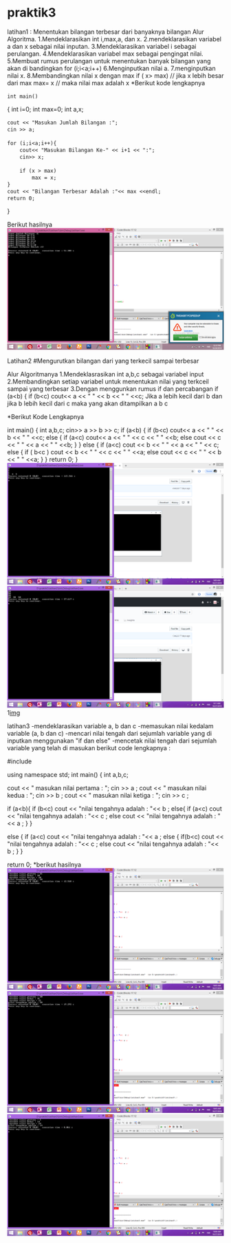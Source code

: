 # praktik3

latihan1 : Menentukan bilangan terbesar dari banyaknya bilangan
Alur Algoritma.
	1.Mendeklarasikan int i,max,a, dan x.
	2.mendeklarasikan variabel a dan x sebagai nilai inputan.
	3.Mendeklarasikan variabel i sebagai perulangan.
	4.Mendeklarasikan variabel max sebagai pengingat nilai.
	5.Membuat rumus perulangan untuk menentukan banyak bilangan yang akan di bandingkan
		for (i;i<a;i++)
	6.Menginputkan nilai a.
	7.menginputkan nilai x.
	8.Membandingkan nilai x dengan max
		if ( x> max) // jika x lebih besar dari max
	    	max= x   // maka nilai max adalah x
*Berikut kode lengkapnya

	int main()
{
    int i=0;
    int max=0;
    int a,x;

    cout << "Masukan Jumlah Bilangan :";
    cin >> a;

    for (i;i<a;i++){
        cout<< "Masukan Bilangan Ke-" << i+1 << ":";
        cin>> x;

        if (x > max)
            max = x;
    }
    cout << "Bilangan Terbesar Adalah :"<< max <<endl;
    return 0;
}

Berikut hasilnya 
![img](https://github.com/sitidarojah28/praktik3/blob/master/latihan1/Hasilnya.png)


Latihan2 #Mengurutkan bilangan dari yang terkecil sampai terbesar

Alur Algoritmanya
	1.Mendeklasrasikan int a,b,c sebagai variabel input
	2.Membandingkan setiap variabel untuk menentukan nilai yang terkceil sampai yang terbesar
	3.Dengan menggunkan rumus if dan percabangan
		if (a<b)
    		    {
       		       if (b<c)
                       cout<< a << "  " << b << "  " <<c;
		Jika a lebih kecil dari b dan jika b lebih kecil dari c maka yang akan ditampilkan
		a b c

*Berikut Kode Lengkapnya

int main()
{
    int a,b,c;
    cin>> a >> b >> c;
    if (a<b)
    {
        if (b<c)
            cout<< a << "  " << b << "  " <<c;
        else
        {
            if (a<c)
                cout<< a << "  " << c << "  " <<b;
            else
                cout << c << "  " << a << "  " <<b;
        }
    }
    else
    {
        if (a<c)
            cout << b << "  " << a << "  " << c;
        else
        {
            if ( b<c )
                cout << b << "  " << c << "  " <<a;
            else
                cout << c << "  " << b << "  " <<a;
        }
    }
    return 0;
}
![img](https://github.com/sitidarojah28/praktik3/blob/master/latihan2/hasilnya2.png)
![img](https://github.com/sitidarojah28/praktik3/blob/master/latihan2/hasilnya3.png)
1[img](https://github.com/sitidarojah28/praktik3/blob/master/latihan2/hasilnya4.png)

latihan3
-mendeklarasikan variable a, b dan c
-memasukan nilai kedalam variable (a, b dan c) 
-mencari nilai tengah dari sejumlah variable yang di inputkan menggunakan "if dan else"
-mencetak nilai tengah dari sejumlah variable yang telah di masukan 
berikut code lengkapnya :

#include

using namespace std; int main() { int a,b,c;

cout << " masukan nilai pertama : ";
cin >> a ;
cout << " masukan nilai kedua : ";
cin >> b ;
cout << " masukan nilai ketiga : ";
cin >> c ; 


if (a<b){
	if (b<c)
	cout << "nilai tengahnya adalah : "<< b ;
	else{
		if (a<c)
			cout << "nilai tengahnya adalah : "<<  c ;
		else
			cout << "nilai tengahnya adalah : "<< a ;
	}
}

else
{
	if (a<c)
		cout << "nilai tengahnya adalah : "<< a ;
	else
	{
		if(b<c)
		cout << "nilai tengahnya adalah : "<< c ;
		else
		cout << "nilai tengahnya adalah : "<< b ;
	}
}


return 0;
*berikut hasilnya
![img](https://github.com/sitidarojah28/praktik3/blob/master/latihan3/hasilnya5.png)
![img](https://github.com/sitidarojah28/praktik3/blob/master/latihan3/hasilnya6.png)
![img](https://github.com/sitidarojah28/praktik3/blob/master/latihan3/hasilnya7.png)